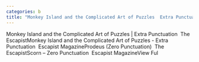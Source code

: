 ```yaml
---
categories: b
title: "Monkey Island and the Complicated Art of Puzzles  Extra Punctuation  The Escapist"
---
```

Monkey Island and the Complicated Art of Puzzles | Extra Punctuation&nbsp;&nbsp;The EscapistMonkey Island and the Complicated Art of Puzzles - Extra Punctuation&nbsp;&nbsp;Escapist MagazineProdeus (Zero Punctuation)&nbsp;&nbsp;The EscapistScorn – Zero Punctuation&nbsp;&nbsp;Escapist MagazineView Ful